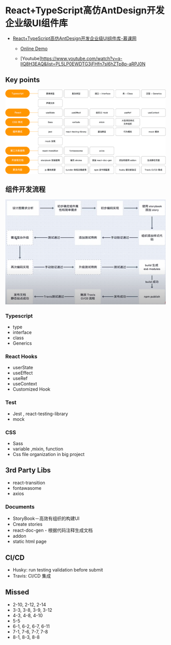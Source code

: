 # React+TypeScript高仿AntDesign开发企业级UI组件库
- [React+TypeScript高仿AntDesign开发企业级UI组件库-慕课网](https://coding.imooc.com/class/428.html)
  
  - [Online Demo](http://vikingship.xyz/)

  - [Youtube]https://www.youtube.com/watch?v=q-llQ8H3EAQ&list=PL5LP0EWDTG3jFHfn7sl6hZTp8p-aRPJ0N




## Key points
![Cource content](./_notes/_images/course-content.png)


## 组件开发流程
![](./_notes/_images/react-component-dev-process.png)


### Typescript
- type
- interface
- class
- Generics


### React Hooks
- userState
- useEffect
- useRef
- useContext
- Customized Hook


### Test
- Jest , react-testing-library
- mock


### CSS
- Sass
- variable ,mixin, function
- Css file organization in big project


## 3rd Party Libs
- react-transition
- fontawasome
- axios


### Documents
- StoryBook－高效有组织的构建UI
- Create stories
- react-doc-gen - 根据代码注释生成文档
- addon
- static html page


## CI/CD
- Husky: run testing validation before submit
- Travis: CI/CD 集成


## Missed
- 2-10, 2-12, 2-14
- 3-3, 3-8, 3-9, 3-12
- 4-3, 4-8, 4-10
- 5-5
- 6-1, 6-2, 6-7, 6-11
- 7-1, 7-6, 7-7, 7-8
- 8-1, 8-3, 8-8
